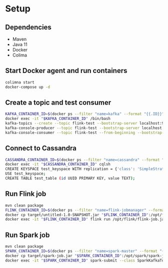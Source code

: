 # Setup

## Dependencies
* Maven
* Java 11
* Docker
* Colima

## Start Docker agent and run containers
```bash
colimna start
docker-compose up -d
```

## Create a topic and test consumer
```bash
KAFKA_CONTAINER_ID=$(docker ps --filter "name=kafka" --format "{{.ID}}")
docker exec -it "$KAFKA_CONTAINER_ID" /bin/bash
kafka-topics --create --topic flink-test --bootstrap-server localhost:9092 --partitions 1 --replication-factor 1
kafka-console-producer --topic flink-test --bootstrap-server localhost:9092
kafka-console-consumer --topic flink-test --from-beginning --bootstrap-server localhost:9092
```

## Connect to Cassandra
```bash
CASSANDRA_CONTAINER_ID=$(docker ps --filter "name=cassandra" --format "{{.ID}}")
docker exec -it "$CASSANDRA_CONTAINER_ID" cqlsh
CREATE KEYSPACE test_keyspace WITH replication = {'class': 'SimpleStrategy', 'replication_factor': 1};
USE test_keyspace;
CREATE TABLE test_table (id UUID PRIMARY KEY, value TEXT);
```

## Run Flink job
```bash
mvn clean package
FLINK_CONTAINER_ID=$(docker ps --filter "name=flink-jobmanager" --format "{{.ID}}")
docker cp target/untitled-1.0-SNAPSHOT.jar "$FLINK_CONTAINER_ID":/opt/flink/flink-job.jar
docker exec -it "$FLINK_CONTAINER_ID" flink run /opt/flink/flink-job.jar
```

## Run Spark job

```bash
mvn clean package
SPARK_CONTAINER_ID=$(docker ps --filter "name=spark-master" --format "{{.ID}}")
docker cp target/spark-job.jar "$SPARK_CONTAINER_ID":/opt/spark/spark-job.jar
docker exec -it "$SPARK_CONTAINER_ID" spark-submit --class SparkKafkaToCassandra --master spark://spark-master:7077 /opt/spark/spark-job.jar
```
